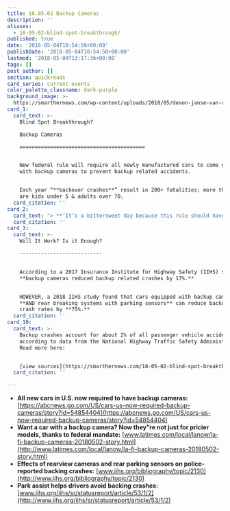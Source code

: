 ```yaml
---
title: 18.05.02 Backup Cameras
description: ''
aliases:
  - 18-05-02-blind-spot-breakthrough/
published: true
date: '2018-05-04T10:54:50+00:00'
publishDate: '2018-05-04T10:54:50+00:00'
lastmod: '2018-05-04T13:17:36+00:00'
tags: []
post_author: []
section: quickreads
card_series: current events
color_palette_classname: dark-purple
background_image: >-
  https://smarthernews.com/wp-content/uploads/2018/05/devon-janse-van-rensburg-207479-unsplash-scaled.jpg
card_1:
  card_text: >-
    Blind Spot Breakthrough?  

    Backup Cameras

    =========================================


    New federal rule will require all newly manufactured cars to come equipped
    with backup cameras to prevent backup related accidents.


    Each year “**backover crashes**” result in 200+ fatalities; more than 50%
    are kids under 5 & adults over 70.
  card_citation: ''
card_2:
  card_text: "> **‘It’s a bittersweet day because this rule should have been in place many years ago. Though his own life was short, my son Cameron inspired a regulation that will save the lives of countless others.”**\n> \n> Dr. Greg Gulbransen, a pediatrician who accidentally killed his 2-year-old son Cameron when he backed over him with his vehicle in 2002. His work led to Cameron Gulbransen Kids. Transportation Safety Act of 2007', which eventually led to this new rule."
  card_citation: ''
card_3:
  card_text: >-
    Will It Work? Is it Enough?

    ---------------------------


    According to a 2017 Insurance Institute for Highway Safety (IIHS) study,
    **backup cameras reduced backup related crashes by 17%.**


    HOWEVER, a 2018 IIHS study found that cars equipped with backup cameras
    **AND rear breaking systems with parking sensors** can reduce backup related
    crash rates by **75%.**
  card_citation: ''
card_10:
  card_text: >-
    Backup crashes account for about 2% of all passenger vehicle accidents,
    according to data from the National Highway Traffic Safety Administration.
    Read more here:


    [view sources](https://smarthernews.com/18-05-02-blind-spot-breakthrough/)
  card_citation: ''

---
```

*   **All new cars in U.S. now required to have backup cameras:** [https://abcnews.go.com/US/cars-us-now-required-backup-cameras/story?id=54854404](https://abcnews.go.com/US/cars-us-now-required-backup-cameras/story?id=54854404)
*   **Want a car with a backup camera? Now they”re not just for pricier models, thanks to federal mandate:** [www.latimes.com/local/lanow/la-fi-backup-cameras-20180502-story.html](http://www.latimes.com/local/lanow/la-fi-backup-cameras-20180502-story.html)
*   **Effects of rearview cameras and rear parking sensors on police-reported backing crashes:** [www.iihs.org/bibliography/topic/2130](http://www.iihs.org/bibliography/topic/2130)
*   **Park assist helps drivers avoid backing crashes:** [www.iihs.org/iihs/sr/statusreport/article/53/1/2](http://www.iihs.org/iihs/sr/statusreport/article/53/1/2)